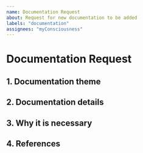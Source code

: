```yaml
---
name: Documentation Request
about: Request for new documentation to be added
labels: "documentation"
assignees: "myConsciousness"
---
```


# Documentation Request

## 1. Documentation theme

## 2. Documentation details

## 3. Why it is necessary

## 4. References

